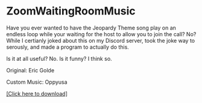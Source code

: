 # ZoomWaitingRoomMusic
Have you ever wanted to have the Jeopardy Theme song play on an endless loop while your waiting for the host to allow you to join the call?
No? While I certianly joked about this on my Discord server, took the joke way to serously, and made a program to actually do this.

Is it at all useful? No. 
Is it funny? I think so.

Original: Eric Golde

Custom Music: Oppyusa

[[Click here to download]](https://github.com/Oppyusa/ZoomWaitingRoomMusic/releases)
